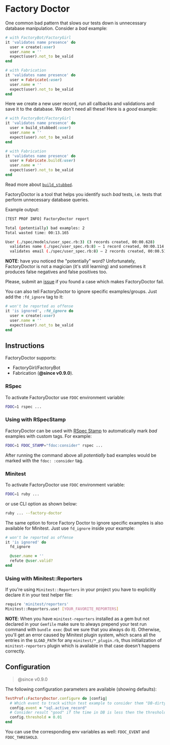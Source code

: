 # Factory Doctor

One common bad pattern that slows our tests down is unnecessary database manipulation. Consider a _bad_ example:

```ruby
# with FactoryBot/FactoryGirl
it 'validates name presence' do
  user = create(:user)
  user.name = ''
  expect(user).not_to be_valid
end

# with Fabrication
it 'validates name presence' do
  user = Fabricate(:user)
  user.name = ''
  expect(user).not_to be_valid
end
```

Here we create a new user record, run all callbacks and validations and save it to the database. We don't need all these! Here is a _good_ example:

```ruby
# with FactoryBot/FactoryGirl
it 'validates name presence' do
  user = build_stubbed(:user)
  user.name = ''
  expect(user).not_to be_valid
end

# with Fabrication
it 'validates name presence' do
  user = Fabricate.build(:user)
  user.name = ''
  expect(user).not_to be_valid
end
```

Read more about [`build_stubbed`](https://robots.thoughtbot.com/use-factory-girls-build-stubbed-for-a-faster-test).

FactoryDoctor is a tool that helps you identify such _bad_ tests, i.e. tests that perform unnecessary database queries.

Example output:

```sh
[TEST PROF INFO] FactoryDoctor report

Total (potentially) bad examples: 2
Total wasted time: 00:13.165

User (./spec/models/user_spec.rb:3) (3 records created, 00:00.628)
  validates name (./spec/user_spec.rb:8) – 1 record created, 00:00.114
  validates email (./spec/user_spec.rb:8) – 2 records created, 00:00.514
```

**NOTE**: have you noticed the "potentially" word? Unfortunately, FactoryDoctor is not a
magician (it's still learning) and sometimes it produces false negatives and false positives too.

Please, submit an [issue](https://github.com/palkan/test-prof/issues) if you found a case which makes FactoryDoctor fail.

You can also tell FactoryDoctor to ignore specific examples/groups. Just add the `:fd_ignore` tag to it:

```ruby
# won't be reported as offense
it 'is ignored', :fd_ignore do
  user = create(:user)
  user.name = ''
  expect(user).not_to be_valid
end
```

## Instructions

FactoryDoctor supports:
- FactoryGirl/FactoryBot
- Fabrication (**@since v0.9.0**).

### RSpec

To activate FactoryDoctor use `FDOC` environment variable:

```sh
FDOC=1 rspec ...
```

### Using with RSpecStamp

FactoryDoctor can be used with [RSpec Stamp](./rspec_stamp.md) to automatically mark _bad_ examples with custom tags. For example:

```sh
FDOC=1 FDOC_STAMP="fdoc:consider" rspec ...
```

After running the command above all _potentially_ bad examples would be marked with the `fdoc: :consider` tag.

### Minitest

To activate FactoryDoctor use `FDOC` environment variable:

```sh
FDOC=1 ruby ...
```

or use CLI option as shown below:

```sh
ruby ... --factory-doctor
```

The same option to force Factory Doctor to ignore specific examples is also available for Minitest.
Just use `fd_ignore` inside your example:

```ruby
# won't be reported as offense
it 'is ignored' do
  fd_ignore

  @user.name = ''
  refute @user.valid?
end
```

### Using with Minitest::Reporters

If you're using `Minitest::Reporters` in your project you have to explicitly declare it
in your test helper file:

```sh
require 'minitest/reporters'
Minitest::Reporters.use! [YOUR_FAVORITE_REPORTERS]
```

**NOTE**: When you have `minitest-reporters` installed as a gem but not declared in your `Gemfile`
make sure to always prepend your test run command with `bundle exec` (but we sure that you always do it).
Otherwise, you'll get an error caused by Minitest plugin system, which scans all the entries in the
`$LOAD_PATH` for any `minitest/*_plugin.rb`, thus initialization of `minitest-reporters` plugin which is
available in that case doesn't happens correctly.

## Configuration

> @since v0.9.0

The following configuration parameters are available (showing defaults):

```ruby
TestProf::FactoryDoctor.configure do |config|
  # Which event to track within test example to consider them "DB-dirty"
  config.event = "sql.active_record"
  # Consider result "good" if the time in DB is less then the threshold
  config.threshold = 0.01
end
```

You can use the corresponding env variables as well: `FDOC_EVENT` and `FDOC_THRESHOLD`.
